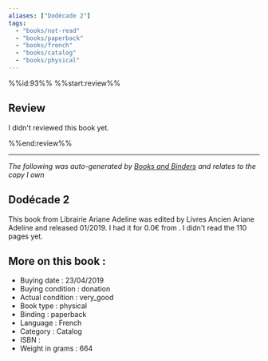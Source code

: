 ```yaml
---
aliases: ["Dodécade 2"] 
tags: 
  - "books/not-read" 
  - "books/paperback" 
  - "books/french"
  - "books/catalog"
  - "books/physical"
---
```

%%id:93%%
%%start:review%%
## Review
I didn't reviewed this book yet. 

%%end:review%%

---
_The following was auto-generated by [Books and Binders](Books%20and%20Binders.md) and relates to the copy I own_
## Dodécade 2
This book from Librairie Ariane Adeline was edited by Livres Ancien Ariane Adeline and released 01/2019. I had it for 0.0€ from . I didn't read the 110 pages yet.

## More on this book :
- Buying date : 23/04/2019
- Buying condition : donation
- Actual condition : very_good
- Book type : physical
- Binding : paperback
- Language : French
- Category : Catalog
- ISBN : 
- Weight in grams : 664
